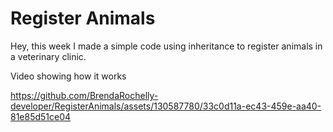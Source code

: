 # Register Animals
Hey, this week I made a simple code using inheritance to register animals in a veterinary clinic.

Video showing how it works



https://github.com/BrendaRochelly-developer/RegisterAnimals/assets/130587780/33c0d11a-ec43-459e-aa40-81e85d51ce04


